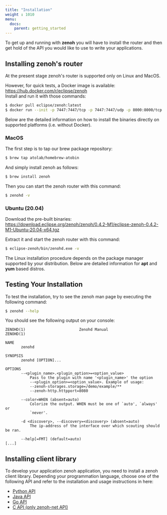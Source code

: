 ```yaml
---
title: "Installation"
weight : 1010
menu:
  docs:
    parent: getting_started
---
```


To get up and running with <b>zenoh</b> you will have to install the router and then get hold of the API you would like to use to write your applications. 

## Installing zenoh's router
At the present stage zenoh's router is supported only on Linux and MacOS. 

However, for quick tests, a Docker image is available:  
https://hub.docker.com/r/eclipse/zenoh  
Install and run it with those commands:  
```bash
$ docker pull eclipse/zenoh:latest
$ docker run --init -p 7447:7447/tcp -p 7447:7447/udp -p 8000:8000/tcp eclipse/zenoh:latest
```

Below are the detailed information on how to install the binaries directly on supported platforms (i.e. without Docker).

### MacOS
The first step is to tap our brew package repository:

```bash
$ brew tap atolab/homebrew-atobin
```    

And simply install zenoh as follows:

```bash
$ brew install zenoh
```

Then you can start the zenoh router with this command:
```bash
$ zenohd -v
```

### Ubuntu (20.04)
Download the pre-built binaries:  
https://download.eclipse.org/zenoh/zenoh/0.4.2-M1/eclipse-zenoh-0.4.2-M1-Ubuntu-20.04-x64.tgz

Extract it and start the zenoh router with this command:
```bash
$ eclipse-zenoh/bin/zenohd.exe -v
```

The Linux installation procedure depends on the package manager supported by your distribution. Below are detailed information for <b>apt</b> and <b>yum</b> based distros.


## Testing Your Installation
To test the installation, try to see the zenoh man page by executing the following command:

```bash
$ zenohd --help
```
You should see the following output on your console:

```text
ZENOHD(1)                        Zenohd Manual                       ZENOHD(1)

NAME
       zenohd

SYNOPSIS
       zenohd [OPTION]...

OPTIONS
       --<plugin_name>.<plugin_option>=<option_value>
           Pass to the plugin with name '<plugin_name>' the option
           --<plugin_option>=<option_value>. Example of usage:
           --zenoh-storages.storage=/demo/example/**
           --zenoh-http.httpport=8080

       --color=WHEN (absent=auto)
           Colorize the output. WHEN must be one of `auto', `always' or
           `never'.

       -d <discovery>, --discovery=<discovery> (absent=auto)
           The ip-address of the interface over which scouting should be ran.

       --help[=FMT] (default=auto)
[...]           
```

## Installing client library
To develop your application zenoh application, you need to install a zenoh client library.
Depending your programmation language, choose one of the following API and refer to the installation and usage instructions in here:

- [Python API](https://github.com/eclipse-zenoh/zenoh-python)
- [Java API](https://github.com/eclipse-zenoh/zenoh-java)
- [Go API](https://github.com/eclipse-zenoh/zenoh-go)
- [C API (only zenoh-net API)](https://github.com/eclipse-zenoh/zenoh-c)
